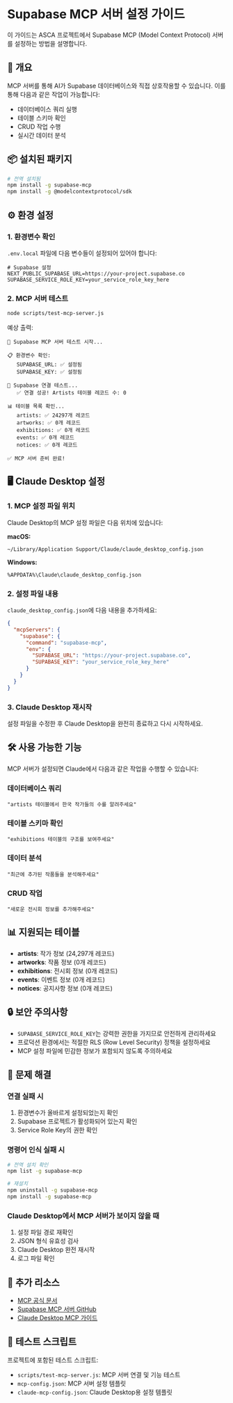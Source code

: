 # Supabase MCP 서버 설정 가이드

이 가이드는 ASCA 프로젝트에서 Supabase MCP (Model Context Protocol) 서버를 설정하는 방법을 설명합니다.

## 🎯 개요

MCP 서버를 통해 AI가 Supabase 데이터베이스와 직접 상호작용할 수 있습니다. 이를 통해 다음과 같은 작업이 가능합니다:

- 데이터베이스 쿼리 실행
- 테이블 스키마 확인
- CRUD 작업 수행
- 실시간 데이터 분석

## 📦 설치된 패키지

```bash
# 전역 설치됨
npm install -g supabase-mcp
npm install -g @modelcontextprotocol/sdk
```

## ⚙️ 환경 설정

### 1. 환경변수 확인

`.env.local` 파일에 다음 변수들이 설정되어 있어야 합니다:

```env
# Supabase 설정
NEXT_PUBLIC_SUPABASE_URL=https://your-project.supabase.co
SUPABASE_SERVICE_ROLE_KEY=your_service_role_key_here
```

### 2. MCP 서버 테스트

```bash
node scripts/test-mcp-server.js
```

예상 출력:
```
🧪 Supabase MCP 서버 테스트 시작...

📋 환경변수 확인:
   SUPABASE_URL: ✅ 설정됨
   SUPABASE_KEY: ✅ 설정됨

🔌 Supabase 연결 테스트...
   ✅ 연결 성공! Artists 테이블 레코드 수: 0

📊 테이블 목록 확인...
   artists: ✅ 24297개 레코드
   artworks: ✅ 0개 레코드
   exhibitions: ✅ 0개 레코드
   events: ✅ 0개 레코드
   notices: ✅ 0개 레코드

✅ MCP 서버 준비 완료!
```

## 🖥️ Claude Desktop 설정

### 1. MCP 설정 파일 위치

Claude Desktop의 MCP 설정 파일은 다음 위치에 있습니다:

**macOS:**
```
~/Library/Application Support/Claude/claude_desktop_config.json
```

**Windows:**
```
%APPDATA%\Claude\claude_desktop_config.json
```

### 2. 설정 파일 내용

`claude_desktop_config.json`에 다음 내용을 추가하세요:

```json
{
  "mcpServers": {
    "supabase": {
      "command": "supabase-mcp",
      "env": {
        "SUPABASE_URL": "https://your-project.supabase.co",
        "SUPABASE_KEY": "your_service_role_key_here"
      }
    }
  }
}
```

### 3. Claude Desktop 재시작

설정 파일을 수정한 후 Claude Desktop을 완전히 종료하고 다시 시작하세요.

## 🛠️ 사용 가능한 기능

MCP 서버가 설정되면 Claude에서 다음과 같은 작업을 수행할 수 있습니다:

### 데이터베이스 쿼리
```
"artists 테이블에서 한국 작가들의 수를 알려주세요"
```

### 테이블 스키마 확인
```
"exhibitions 테이블의 구조를 보여주세요"
```

### 데이터 분석
```
"최근에 추가된 작품들을 분석해주세요"
```

### CRUD 작업
```
"새로운 전시회 정보를 추가해주세요"
```

## 📊 지원되는 테이블

- **artists**: 작가 정보 (24,297개 레코드)
- **artworks**: 작품 정보 (0개 레코드)
- **exhibitions**: 전시회 정보 (0개 레코드)
- **events**: 이벤트 정보 (0개 레코드)
- **notices**: 공지사항 정보 (0개 레코드)

## 🔒 보안 주의사항

- `SUPABASE_SERVICE_ROLE_KEY`는 강력한 권한을 가지므로 안전하게 관리하세요
- 프로덕션 환경에서는 적절한 RLS (Row Level Security) 정책을 설정하세요
- MCP 설정 파일에 민감한 정보가 포함되지 않도록 주의하세요

## 🔧 문제 해결

### 연결 실패 시
1. 환경변수가 올바르게 설정되었는지 확인
2. Supabase 프로젝트가 활성화되어 있는지 확인
3. Service Role Key의 권한 확인

### 명령어 인식 실패 시
```bash
# 전역 설치 확인
npm list -g supabase-mcp

# 재설치
npm uninstall -g supabase-mcp
npm install -g supabase-mcp
```

### Claude Desktop에서 MCP 서버가 보이지 않을 때
1. 설정 파일 경로 재확인
2. JSON 형식 유효성 검사
3. Claude Desktop 완전 재시작
4. 로그 파일 확인

## 📝 추가 리소스

- [MCP 공식 문서](https://modelcontextprotocol.io/)
- [Supabase MCP 서버 GitHub](https://github.com/cappahccino/supabase-mcp)
- [Claude Desktop MCP 가이드](https://docs.anthropic.com/claude/desktop/mcp)

## 🧪 테스트 스크립트

프로젝트에 포함된 테스트 스크립트:

- `scripts/test-mcp-server.js`: MCP 서버 연결 및 기능 테스트
- `mcp-config.json`: MCP 서버 설정 템플릿
- `claude-mcp-config.json`: Claude Desktop용 설정 템플릿 
